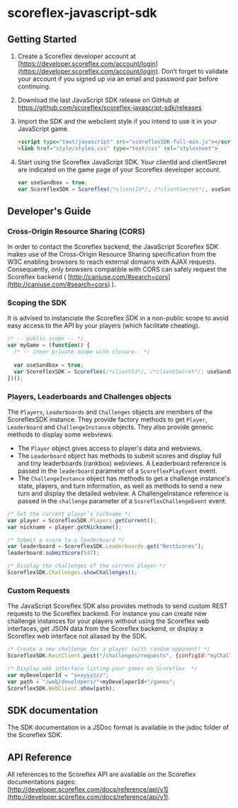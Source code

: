 scoreflex-javascript-sdk
========================

Getting Started
---------------

1. Create a Scoreflex developer account at [https://developer.scoreflex.com/account/login](https://developer.scoreflex.com/account/login). Don’t forget to validate your account if you signed up via an email and password pair before continuing.
2. Download the last JavaScript SDK release on GitHub at https://github.com/scoreflex/scoreflex-javascript-sdk/releases
3. Import the SDK and the webclient style if you intend to use it in your JavaScript game.

    ```html
    <script type="text/javascript" src="scoreflexSDK-full-min.js"></script>
    <link href="style/styles.css" type="text/css" rel="stylesheet">
    ```

4. Start using the Scoreflex JavaScript SDK. Your clientId and clientSecret are indicated on the game page of your Scoreflex developer account.

    ```javascript
    var useSandbox = true;
    var ScoreflexSDK = Scoreflex(/*clientId*/, /*clientSecret*/, useSandbox);
    ```

Developer's Guide
-----------------

### Cross-Origin Resource Sharing (CORS) ###

In order to contact the Scoreflex backend, the JavaScript Scoreflex SDK makes use of the Cross-Origin Resource Sharing specification from the W3C enabling browsers to reach external domains with AJAX requests. Consequently, only browsers compatible with CORS can safely request the Scoreflex backend ( [http://caniuse.com/#search=cors](http://caniuse.com/#search=cors) ).

### Scoping the SDK ###

It is advised to instanciate the Scoreflex SDK in a non-public scope to avoid easy access to the API by your players (which facilitate cheating).

```javascript
/* -- public scope -- */
var myGame = (function() {
  /* -- inner private scope with closure-- */
  
  var useSandbox = true;
  var ScoreflexSDK = Scoreflex(/*clientId*/, /*clientSecret*/, useSandbox);
})();
```

### Players, Leaderboards and Challenges objects ###

The `Players`, `Leaderboards` and `Challenges` objects are members of the ScoreflexSDK instance. They provide factory methods to get `Player`, `Leaderboard` and `ChallengeInstance` objects. They also provide generic methods to display some webviews.

* The `Player` object gives access to player's data and webviews.
* The `Leaderboard` object has methods to submit scores and display full and tiny leaderboards (rankbox) webviews. A Leaderboard reference is passed in the `leaderboard` parameter of a `ScoreflexPlayEvent` event.
* The `ChallengeInstance` object has methods to get a challenge instance's state, players, and turn information, as well as methods to send a new turn and display the detailed webview. A ChallengeInstance reference is passed in the `challenge` parameter of a `ScoreflexChallengeEvent` event.

```javascript
/* Get the current player’s nickname */
var player = ScoreflexSDK.Players.getCurrent();
var nickname = player.getNickname();

/* Submit a score to a leaderboard */
var leaderboard = ScoreflexSDK.Leaderboards.get("BestScores");
leaderboard.submitScore(547);

/* Display the challenges of the current player */
ScoreflexSDK.Challenges.showChallenges();
```

### Custom Requests ###
The JavaScript Scoreflex SDK also provides methods to send custom REST requests to the Scoreflex backend. For instance you can create new challenge instances for your players without using the Scoreflex web interfaces, get JSON data from the Scoreflex backend, or display a Scoreflex web interface not aliased by the SDK.

```javascript
/* Create a new challenge for a player (with random opponent) */
ScoreflexSDK.RestClient.post("/challenges/requests", {configId:"myChallengeConfigId"});

/* Display web interface listing your games on Scoreflex  */
var myDeveloperId = "xxxyyyzzz";
var path = "/web/developers/"+myDeveloperId+"/games";
ScoreflexSDK.WebClient.show(path);
```

SDK documentation
-----------------
The SDK documentation in a JSDoc format is available in the jsdoc folder of the Scoreflex SDK.

API Reference
-------------
All references to the Scoreflex API are available on the Scoreflex documentations pages: [http://developer.scoreflex.com/docs/reference/api/v1](http://developer.scoreflex.com/docs/reference/api/v1).
